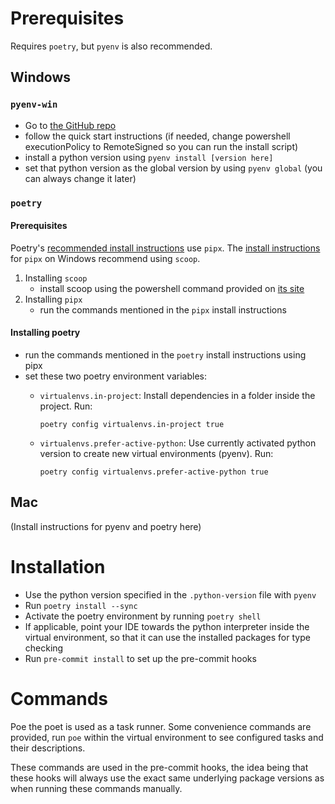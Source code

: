 # Prerequisites

Requires `poetry`, but `pyenv` is also recommended.

## Windows
### `pyenv-win`
- Go to [the GitHub repo](https://github.com/pyenv-win/pyenv-win)
- follow the quick start instructions (if needed, change powershell executionPolicy to RemoteSigned so you can run the install script)
- install a python version using `pyenv install [version here]`
- set that python version as the global version by using `pyenv global` (you can always change it later)

### `poetry`
#### Prerequisites

Poetry's [recommended install instructions](https://python-poetry.org/docs/#installation) use `pipx`. The [install instructions](https://github.com/pypa/pipx) for `pipx` on Windows recommend using `scoop`.

1. Installing `scoop`
    - install scoop using the powershell command provided on [its site](https://scoop.sh/)
2. Installing `pipx`
    - run the commands mentioned in the `pipx` install instructions

#### Installing poetry

- run the commands mentioned in the `poetry` install instructions using pipx
- set these two poetry environment variables:
  - `virtualenvs.in-project`: Install dependencies in a folder inside the project. Run: 
      
      `poetry config virtualenvs.in-project true`

  - `virtualenvs.prefer-active-python`: Use currently activated python version to create new virtual environments (pyenv). Run:
  
     `poetry config virtualenvs.prefer-active-python true`

## Mac

(Install instructions for pyenv and poetry here)

# Installation

- Use the python version specified in the `.python-version` file with `pyenv`
- Run `poetry install --sync`
- Activate the poetry environment by running `poetry shell`
- If applicable, point your IDE towards the python interpreter inside the virtual environment, so that it can use the installed packages for type checking
- Run `pre-commit install` to set up the pre-commit hooks

# Commands

Poe the poet is used as a task runner. Some convenience commands are provided, run `poe` within the virtual environment to see configured tasks and their descriptions.

These commands are used in the pre-commit hooks, the idea being that these hooks will always use the exact same underlying package versions as when running these commands manually. 
